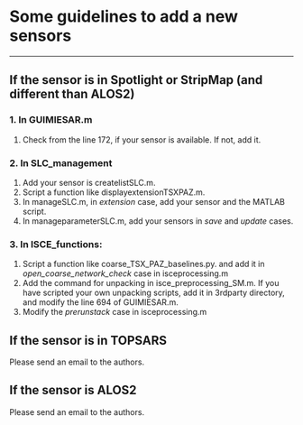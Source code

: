 # Some guidelines to add a new sensors
***

## If the sensor is in Spotlight or StripMap (and different than ALOS2)

### 1. In GUIMIESAR.m

1. Check from the line 172, if your sensor is available. If not, add it.

### 2. In SLC_management

1. Add your sensor is createlistSLC.m.
2. Script a function like displayextensionTSXPAZ.m.
3. In manageSLC.m, in *extension* case, add your sensor and the MATLAB script.
4. In manageparameterSLC.m, add your sensors in *save* and *update* cases. 

### 3. In ISCE_functions:

1. Script a function like coarse_TSX_PAZ_baselines.py. and add it in *open_coarse_network_check* case in isceprocessing.m 
2. Add the command for unpacking in isce_preprocessing_SM.m. If you have scripted your own unpacking scripts, add it in 3rdparty directory, and modify the line 694 of GUIMIESAR.m. 
3. Modify the *prerunstack* case in isceprocessing.m 

## If the sensor is in TOPSARS 

Please send an email to the authors. 

## If the sensor is ALOS2 

Please send an email to the authors.

